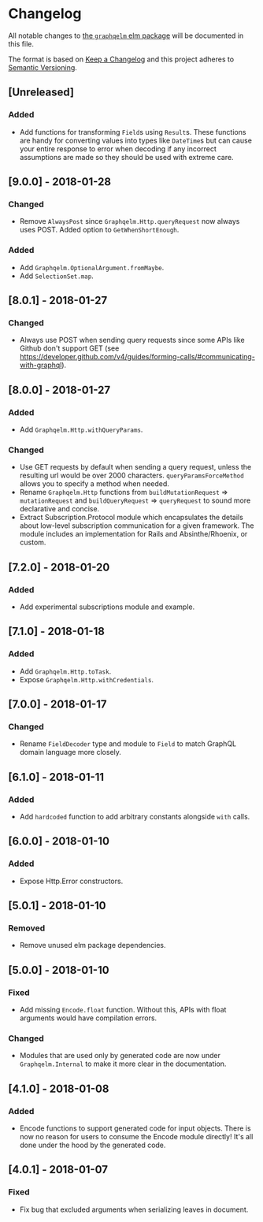 # Changelog

All notable changes to
[the `graphqelm` elm package](http://package.elm-lang.org/packages/dillonkearns/graphqelm/latest)
will be documented in this file.

The format is based on [Keep a Changelog](http://keepachangelog.com/en/1.0.0/)
and this project adheres to [Semantic Versioning](http://semver.org/spec/v2.0.0.html).

## [Unreleased]

### Added

* Add functions for transforming `Field`s using `Result`s. These functions are
  handy for converting values into types like `DateTime`s but can cause your
  entire response to error when decoding if any incorrect assumptions are made
  so they should be used with extreme care.

## [9.0.0] - 2018-01-28

### Changed

* Remove `AlwaysPost` since `Graphqelm.Http.queryRequest` now always uses POST.
  Added option to `GetWhenShortEnough`.

### Added

* Add `Graphqelm.OptionalArgument.fromMaybe`.
* Add `SelectionSet.map`.

## [8.0.1] - 2018-01-27

### Changed

* Always use POST when sending query requests since some APIs like Github don't
  support GET (see https://developer.github.com/v4/guides/forming-calls/#communicating-with-graphql).

## [8.0.0] - 2018-01-27

### Added

* Add `Graphqelm.Http.withQueryParams`.

### Changed

* Use GET requests by default when sending a query request, unless the resulting
  url would be over 2000 characters. `queryParamsForceMethod` allows you to specify a method when needed.
* Rename `Graphqelm.Http` functions from `buildMutationRequest` => `mutationRequest`
  and `buildQueryRequest` => `queryRequest` to sound more declarative and concise.
* Extract Subscription.Protocol module which encapsulates the details about
  low-level subscription communication for a given framework. The module includes
  an implementation for Rails and Absinthe/Rhoenix, or custom.

## [7.2.0] - 2018-01-20

### Added

* Add experimental subscriptions module and example.

## [7.1.0] - 2018-01-18

### Added

* Add `Graphqelm.Http.toTask`.
* Expose `Graphqelm.Http.withCredentials`.

## [7.0.0] - 2018-01-17

### Changed

* Rename `FieldDecoder` type and module to `Field` to match GraphQL domain language more closely.

## [6.1.0] - 2018-01-11

### Added

* Add `hardcoded` function to add arbitrary constants alongside `with` calls.

## [6.0.0] - 2018-01-10

### Added

* Expose Http.Error constructors.

## [5.0.1] - 2018-01-10

### Removed

* Remove unused elm package dependencies.

## [5.0.0] - 2018-01-10

### Fixed

* Add missing `Encode.float` function. Without this, APIs with float arguments
  would have compilation errors.

### Changed

* Modules that are used only by generated code are now under `Graphqelm.Internal`
  to make it more clear in the documentation.

## [4.1.0] - 2018-01-08

### Added

* Encode functions to support generated code for input objects.
  There is now no reason for users to consume the Encode module directly! It's
  all done under the hood by the generated code.

## [4.0.1] - 2018-01-07

### Fixed

* Fix bug that excluded arguments when serializing leaves in document.
